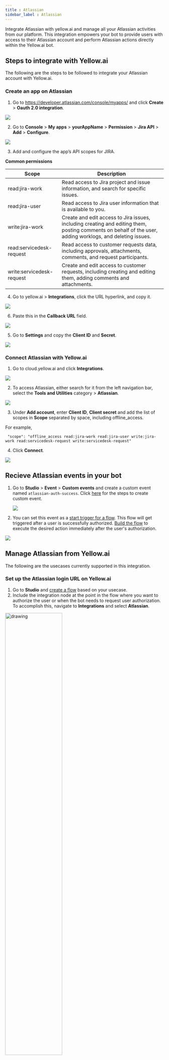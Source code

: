 ```yaml
---
title : Atlassian
sidebar_label : Atlassian
---
```



Integrate Atlassian with yellow.ai and manage all your Atlassian activities from our platform. This integration empowers your bot to provide users with access to their Atlassian account and perform Atlassian actions directly within the Yellow.ai bot.


## Steps to integrate with Yellow.ai

The following are the steps to be followed to integrate your Atlassian account with Yellow.ai.

### Create an app on Atlassian

1. Go to https://developer.atlassian.com/console/myapps/ and click **Create** > **Oauth 2.0 integration**.

![](https://i.imgur.com/63pv7VA.png)

2. Go to **Console** > **My apps** > **yourAppName** > **Permission** > **Jira API** > **Add** > **Configure**.

![](https://i.imgur.com/8RBBmcn.png)

3. Add and configure the app’s API scopes for JIRA. 

**Common permissions**

| Scope | Description |
| --- | --- |
| read:jira-work | Read access to Jira project and issue information, and search for specific issues. |
| read:jira-user | Read access to Jira user information that is available to you. |
| write:jira-work | Create and edit access to Jira issues, including creating and editing them, posting comments on behalf of the user, adding worklogs, and deleting issues. |
| read:servicedesk-request | Read access to customer requests data, including approvals, attachments, comments, and request participants. |
| write:servicedesk-request | Create and edit access to customer requests, including creating and editing them, adding comments and attachments. |

4. Go to yellow.ai > **Integrations**, click the URL hyperlink, and copy it. 

![](https://i.imgur.com/VYgJIi8.png)

6. Paste this in the **Callback URL** field.

![](https://i.imgur.com/uHJ9hYX.png)

5. Go to **Settings** and copy the **Client ID** and **Secret**.

![](https://i.imgur.com/iGJtm55.png)


### Connect Atlassian with Yellow.ai

1. Go to cloud.yellow.ai and click **Integrations**.

![](https://i.imgur.com/vUNcUtW.png)

2. To access Atlassian, either search for it from the left navigation bar, select the **Tools and Utilities** category > **Atlassian**.

![](https://i.imgur.com/QZyhSf3.png)

3. Under **Add account**, enter **Client ID**, **Client secret** and add the list of scopes in **Scope** separated by space, including offline_access.

 For example,

```
 "scope": "offline_access read:jira-work read:jira-user write:jira-work read:servicedesk-request write:servicedesk-request"
```

4. Click **Connect**.

![](https://i.imgur.com/hTpOdoC.png)

## Recieve Atlassian events in your bot

1. Go to **Studio** > **Event** > **Custom events** and create a custom event named ```atlassian-auth-success```. Click [here](https://docs.yellow.ai/docs/platform_concepts/studio/events/event-hub#custom-events) for the steps to create custom event.

   ![](https://i.imgur.com/qVFBaUO.png)

2. You can set this event as a [start trigger for a flow](https://docs.yellow.ai/docs/platform_concepts/studio/build/Flows/configureflow#13-trigger-flow-using-event). This flow will get triggered after a user is successfully authorized. [Build the flow](https://docs.yellow.ai/docs/platform_concepts/studio/build/Flows/journeys) to execute the desired action immediately after the user's authorization.

![](https://i.imgur.com/Jgg4B2s.png)

## Manage Atlassian from Yellow.ai

The following are the usecases currently supported in this integration.

### Set up the Atlassian login URL on Yellow.ai

1. Go to **Studio** and [create a flow](https://docs.yellow.ai/docs/platform_concepts/studio/build/Flows/journeys) based on your usecase.
2. Include the integration node at the point in the flow where you want to authorize the user or when the bot needs to request user authorization. To accomplish this, navigate to **Integrations** and select **Atlassian**.

 <img src="https://i.imgur.com/Opk6Ywe.png" alt="drawing" width="60%"/>

2. [Store the reponse of this node](https://docs.yellow.ai/docs/platform_concepts/studio/build/bot-variables#41-store-data-in-variables) in a variable.


 <img src="https://i.imgur.com/AXrrt1a.png" alt="drawing" width="60%"/>

3. To display the URL to the user, pass this variable in a message node in this syntax  ```{{variables.variable.arrayname.fieldname}}```.

 ![](https://i.imgur.com/qvOS0wC.png)

**Sample success response:**

```
{
   "success": true,
   "message": "Login URL Generated Successfully.",
   "data": {
       "AtlassianLoginUrl": "https://auth.atlassian.com/authorize?audience=api.atlassian.com&client_id=AjkmqleiLUM0D1BWH3jbdAplNPIepYHb&response_type=code&response_mode=query&scope=read%3Ame%20read%3Ajira-work%20manage%3Ajira-project%20read%3Ajira-user%20write%3Ajira-work%20manage%3Ajira-configuration%20read%3Aservicedesk-request%20write%3Aservicedesk-request%20offline_access&redirect_uri=https://app.yellow.ai/integrations/genericIntegration/oauth/atlassian/x1670616051234&state=eyJib3QiOiJ4MTY3MDQxNDg1NzY2NSIsInNvdXJjZSI6InllbGxvd21lc3NlbmdlciIsInNlbmRlciI6IjM1MTI0MzAyNzEyNzU5MDcyMjQxNjQ4OTA5MSJ9&prompt=consent"
   }
}
```

### Refresh access token on Yellow.ai

1. Go to **Studio** and [create a flow](https://docs.yellow.ai/docs/platform_concepts/studio/build/Flows/journeys) based on your usecase.
2. Include the integration node at the point in the flow where you want to refresh the access token. To accomplish this, navigate to **Integrations** and select **Atlassian**.

 <img src="https://i.imgur.com/Opk6Ywe.png" alt="drawing" width="60%"/>

2. Fill the **Refresh token** field.

 <img src="https://i.imgur.com/HU2UWlF.png" alt="drawing" width="50%"/>
 
| Field name    | Sample value                                         | Data type | Description                                                                                |
| -------------- | ---------------------------------------------------- | --------- | ------------------------------------------------------------------------------------------ |
| Refresh Token | asddskeku2iwewbhwjsnmelsdjckmd22eokeds              | String    | Access and refresh token obtained from Atlassian event after successful login.            |
 


**Sample success response:**

```
{
 "access_token": "eyJraWQiOiJmZTM2ZThkMTA2N2RjYTgyNTg5MmEiLCJhbGciOiJSUzI1NiJ9.-sHvMv4K70aHwVkpbE8sLXovfoo2gIZZ2mgsTKzeVQ_YcKX0EMPTnuViXMoDwm1RfwHb",
 "expires_in": 3600,
 "token_type": "Bearer",
 "refresh_token": "eyJraWQiOiI1MWE2YjE2TQ5ZDFiYTdhM2VmZjciLCJhbGciOiJSUzI1NiJ9.eyJqdGkiOiI5NQ4YTctODNiMi02E4ODlmNDgiLCJzdWIiOiI2MjgzNTUwNGNjMWQxNTAwNmZ",
 "scope": " offline_access read:jira-user"
}



```